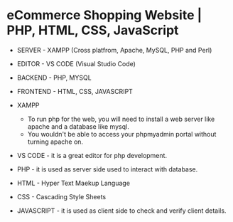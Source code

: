 # eCommerce Shopping Website | PHP, HTML, CSS, JavaScript
- SERVER - XAMPP (Cross platfrom, Apache, MySQL, PHP and Perl)
- EDITOR - VS CODE (Visual Studio Code)

- BACKEND - PHP, MYSQL
- FRONTEND - HTML, CSS, JAVASCRIPT 

- XAMPP
  - To run php for the web, you will need to install a web server like apache and a database like mysql.
  - You wouldn't be able to access your phpmyadmin portal without turning apache on.

- VS CODE - it is a great editor for php development.
- PHP - it is used as server side used to interact with database.
- HTML - Hyper Text Maekup Language
- CSS - Cascading Style Sheets
- JAVASCRIPT - it is used as client side to check and verify client details.
